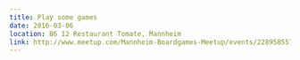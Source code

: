 ```yaml
---
title: Play some games
date: 2016-03-06
location: B6 12 Restaurant Tomate, Mannheim
link: http://www.meetup.com/Mannheim-Boardgames-Meetup/events/228958557/
---
```

